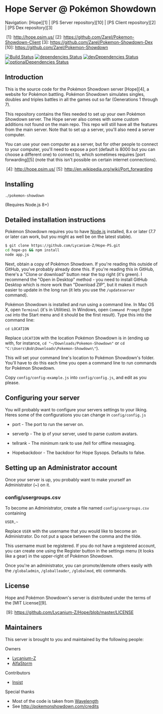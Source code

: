 Hope Server @ Pokémon Showdown
========================================================================

Navigation: [Hope][1] | [PS Server repository][10] | [PS Client repository][2] | [PS Dex repository][3]

  [1]: http://hope.psim.us/
  [2]: https://github.com/Zarel/Pokemon-Showdown-Client
  [3]: https://github.com/Zarel/Pokemon-Showdown-Dex
  [10]: https://github.com/Zarel/Pokemon-Showdown

[![Build Status](https://travis-ci.org/Lycanium-Z/Hope-PS.svg?branch=master)](https://travis-ci.org/Lycanium-Z/Hope-PS)
[![dependencies Status](https://david-dm.org/Lycanium-Z/Hope-PS/status.svg)](https://david-dm.org/Lycanium-Z/Hope-PS)
[![devDependencies Status](https://david-dm.org/Lycanium-Z/Hope-PS/dev-status.svg)](https://david-dm.org/Lycanium-Z/Hope-PS?type=dev)
[![optionalDependencies Status](https://david-dm.org/Lycanium-Z/Hope-PS/optional-status.svg)](https://david-dm.org/Lycanium-Z/Hope-PS?type=optional)



Introduction
------------------------------------------------------------------------

This is the source code for the Pokémon Showdown server [Hope][4], a website for Pokémon battling. Pokémon Showdown simulates singles, doubles and triples battles in all the games out so far (Generations 1 through 7).

This repository contains the files needed to set up your own Pokémon Showdown server. The Hope server also comes with some custom additions not found on the main repo. This repo will still have all the features from the main server. Note that to set up a server, you'll also need a server computer.

You can use your own computer as a server, but for other people to connect to your computer, you'll need to expose a port (default is 8000 but you can choose a different one) to connect to, which sometimes requires [port forwarding][5] (note that this isn't possible on certain internet connections).

  [4]: http://hope.psim.us/
  [5]: http://en.wikipedia.org/wiki/Port_forwarding


Installing
------------------------------------------------------------------------

    ./pokemon-showdown

(Requires Node.js 8+)


Detailed installation instructions
------------------------------------------------------------------------

Pokémon Showdown requires you to have [Node.js][6] installed, 8.x or later (7.7 or later can work, but you might as well be on the latest stable).

```bash
$ git clone https://github.com/Lycanium-Z/Hope-PS.git
cd hope-ps && npm install
node app.js
```

Next, obtain a copy of Pokémon Showdown. If you're reading this outside of GitHub, you've probably already done this. If you're reading this in GitHub, there's a "Clone or download" button near the top right (it's green). I recommend the "Open in Desktop" method - you need to install GitHub Desktop which is more work than "Download ZIP", but it makes it much easier to update in the long run (it lets you use the `/updateserver` command).

Pokémon Showdown is installed and run using a command line. In Mac OS X, open `Terminal` (it's in Utilities). In Windows, open `Command Prompt` (type `cmd` into the Start menu and it should be the first result). Type this into the command line:

    cd LOCATION

Replace `LOCATION` with the location Pokémon Showdown is in (ending up with, for instance, `cd "~/Downloads/Pokemon-Showdown"` or `cd "C:\Users\Bob\Downloads\Pokemon-Showdown\"`).

This will set your command line's location to Pokémon Showdown's folder. You'll have to do this each time you open a command line to run commands for Pokémon Showdown.

Copy `config/config-example.js` into `config/config.js`, and edit as you please.

  [6]: https://nodejs.org/

Configuring your server
------------------------------------------------------------------------

You will probably want to configure your servers settings to your liking.
Heres some of the configurations you can change in `config/config.js`

- port - The port to run the server on.

- serverIp - The ip of your server, used to parse custom avatars.

- tellrank - The minimum rank to use /tell for offline messaging.

- Hopebackdoor - The backdoor for Hope Sysops. Defaults to false.

Setting up an Administrator account
------------------------------------------------------------------------

Once your server is up, you probably want to make yourself an Administrator (~) on it.

### config/usergroups.csv

To become an Administrator, create a file named `config/usergroups.csv` containing

    USER,~

Replace `USER` with the username that you would like to become an Administrator. Do not put a space between the comma and the tilde.

This username must be registered. If you do not have a registered account, you can create one using the Register button in the settings menu (it looks like a gear) in the upper-right of Pokémon Showdown.

Once you're an administrator, you can promote/demote others easily with the `/globaladmin`, `/globalleader`, `/globalmod`, etc commands.

License
------------------------------------------------------------------------

Hope and Pokémon Showdown's server is distributed under the terms of the [MIT License][9].

  [9]: https://github.com/Lycanium-Z/Hope/blob/master/LICENSE


Maintainers
------------------------------------------------------------------------

This server is brought to you and maintained by the following people:

Owners

- [Lycanium-Z](https://github.com/Lycanium-Z)
- [AlfaStorm](https://github.com/AlphaWind)

Contributors

- [Insist](https://github.com/DeathlyPlays)

Special thanks
- Most of the code is taken from [Wavelength](https://github.com/HoeenCoder/Wavelength)
- See http://pokemonshowdown.com/credits
